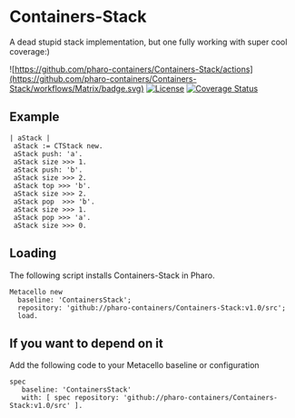 # Containers-Stack
A dead stupid stack implementation, but one fully working with super cool coverage:)


![https://github.com/pharo-containers/Containers-Stack/actions](https://github.com/pharo-containers/Containers-Stack/workflows/Matrix/badge.svg)
[![License](https://img.shields.io/badge/license-MIT-blue.svg)](https://img.shields.io/badge/license-MIT-blue.svg)
[![Coverage Status](https://coveralls.io/repos/github/pharo-containers/Containers-Stack/badge.svg?branch=master)](https://coveralls.io/github/pharo-containers/Containers-Stack?branch=master)
## Example

``` 
| aStack |
 aStack := CTStack new.
 aStack push: 'a'.
 aStack size >>> 1.
 aStack push: 'b'.
 aStack size >>> 2.
 aStack top >>> 'b'.
 aStack size >>> 2.
 aStack pop  >>> 'b'.
 aStack size >>> 1.
 aStack pop >>> 'a'.
 aStack size >>> 0. 
 ```

## Loading 
The following script installs Containers-Stack in Pharo.

```smalltalk
Metacello new
  baseline: 'ContainersStack';
  repository: 'github://pharo-containers/Containers-Stack:v1.0/src';
  load.
```

## If you want to depend on it 

Add the following code to your Metacello baseline or configuration 

```smalltalk
spec 
   baseline: 'ContainersStack' 
   with: [ spec repository: 'github://pharo-containers/Containers-Stack:v1.0/src' ].
```
